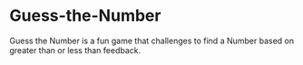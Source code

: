 # Guess-the-Number
Guess the Number is a fun game that challenges to find a Number based on greater than or less than feedback.

